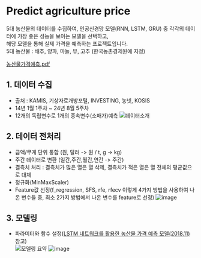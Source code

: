 # Predict agriculture price
5대 농산물의 데이터를 수집하여, 인공신경망 모델(RNN, LSTM, GRU) 중 각각의 데이터에 가장 좋은 성능을 보이는 모델을 선택하고,   
해당 모델을 통해 실제 가격을 예측하는 프로젝트입니다.  
5대 농산물 : 배추, 양파, 마늘, 무, 고추 (한국농촌경제원에 지정)  

[농산물가격예측.pdf](https://github.com/user-attachments/files/18297375/default.pdf)

## 1. 데이터 수집
* 출처 : KAMIS, 기상자료개방포털, INVESTING, 농넷, KOSIS
* 14년 1월 1주차 ~ 24년 8월 5주차
* 12개의 독립변수로 1개의 종속변수(소매가)예측
![데이터소개](https://github.com/user-attachments/assets/24f35549-4542-4012-a5fc-ec59984a46a4)  

## 2. 데이터 전처리
* 금액/무게 단위 통합 (원, 달러 -> 원 / t, g -> kg)
* 주간 데이터로 변환 (일간,주간,월간,연간 -> 주간)
* 결측치 처리 : 결측치가 많은 열은 열 삭제, 결측치가 적은 열은 열 전체의 평균값으로 대체
* 정규화(MinMaxScaler)
* Feature값 선정(f_regression, SFS, rfe, rfecv 이렇게 4가지 방법을 사용하여 나온 변수들 중, 최소 2가지 방법에서 나온 변수를 feature로 선정)
![image](https://github.com/user-attachments/assets/f5dc06cc-12bf-4451-9316-63f53aa8b559)
 

## 3. 모델링
* 파라미터와 함수 설정([LSTM 네트워크를 활용한 농산물 가격 예측 모델(2018.11)](https://scienceon.kisti.re.kr/commons/util/originalView.do?cn=JAKO201809469053682&oCn=JAKO201809469053682&dbt=JAKO&journal=NJOU00292001) 참고)  
![모델링 요약](https://github.com/user-attachments/assets/322dc70d-3c3c-47d0-a2d1-560da29b3dfd)
![image](https://github.com/user-attachments/assets/aff2cf6b-f3f2-41b3-a059-97a90838b91e)


  
